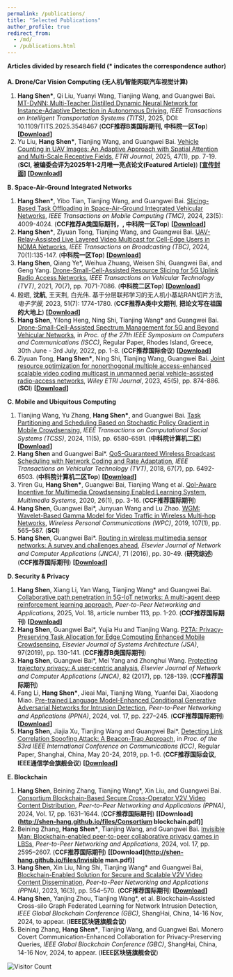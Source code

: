 ```yaml
---
permalink: /publications/
title: "Selected Publications"
author_profile: true
redirect_from: 
  - /md/
  - /publications.html
---
```


**Articles divided by research field (\* indicates the correspondence author)**<br/><br/>
**A. Drone/Car Vision Computing (无人机/智能网联汽车视觉计算)**
1. **Hang Shen\***, Qi Liu, Yuanyi Wang, Tianjing Wang, and Guangwei Bai. [MT-DyNN: Multi-Teacher Distilled Dynamic Neural Network for Instance-Adaptive Detection in Autonomous Driving](https://ieeexplore.ieee.org/document/10927614), *IEEE Transactions on Intelligent Transportation Systems (TITS)*, 2025, DOI: 10.1109/TITS.2025.3548467 (**CCF推荐B类国际期刊, 中科院一区Top**) **[[Download](http://shen-hang.github.io/files/TITS2025.pdf)]**
2. Yu Liu, **Hang Shen\***, Tianjing Wang, and Guangwei Bai. [Vehicle Counting in UAV Images: An Adaptive Approach with Spatial Attention and Multi-Scale Receptive Fields](https://onlinelibrary.wiley.com/doi/10.4218/etrij.2023-0426), *ETRI Journal*, 2025, 47(1), pp. 7-19. (**SCI, 被编委会评为2025年1-2月唯一亮点论文(Featured Article)**) **[[宣传封面](http://shen-hang.github.io/files/ETRIR_48_3_infographics_January_06_2025.pdf)]**  **[[Download](http://shen-hang.github.io/files/ETRI2025.pdf)]**

**B.  Space-Air-Ground Integrated Networks**  
1. **Hang Shen\***, Yibo Tian, Tianjing Wang, and Guangwei Bai. [Slicing-Based Task Offloading in Space-Air-Ground Integrated Vehicular Networks](https://ieeexplore.ieee.org/document/10145842), *IEEE Transactions on Mobile Computing (TMC)*, 2024, 23(5): 4009-4024. (**CCF推荐A类国际期刊，, 中科院一区Top**) **[[Download](http://shen-hang.github.io/files/TMC2024.pdf)]** 
2. **Hang Shen\***, Ziyuan Tong, Tianjing Wang, and Guangwei Bai. [UAV-Relay-Assisted Live Layered Video Multicast for Cell-Edge Users in NOMA Networks](https://ieeexplore.ieee.org/document/10314431), *IEEE Transactions on Broadcasting (TBC)*, 2024, 70(1):135-147. (**中科院一区Top**) **[[Download](http://shen-hang.github.io/files/TBC2024.pdf)]** 
3. **Hang Shen**, Qiang Ye\*, Weihua Zhuang, Weisen Shi, Guangwei Bai, and Geng Yang. [Drone-Small-Cell-Assisted Resource Slicing for 5G Uplink Radio Access Networks](https://ieeexplore.ieee.org/document/9440683),  *IEEE Transactions on Vehicular Technology (TVT)*, 2021, 70(7), pp. 7071-7086. (**中科院二区Top**) **[[Download](http://shen-hang.github.io/files/TVT2021.pdf)]** 
4. 殷珉, **沈航**, 王天荆, 白光伟. 基于分层联邦学习的无人机小基站RAN切片方法, *电子学报*, 2023, 51(7): 1774-1780. (**CCF推荐A类中文期刊**, **把论文写在祖国的大地上**) **[[Download](http://shen-hang.github.io/files/电子学报2023.pdf)]** 
5. **Hang Shen**, Yilong Heng, Ning Shi, Tianjing Wang\* and Guangwei Bai.  [Drone-Small-Cell-Assisted Spectrum Management for 5G and Beyond Vehicular Networks](https://ieeexplore.ieee.org/abstract/document/9912871), in *Proc. of the 27th IEEE Symposium on Computers and Communications (ISCC)*, Regular Paper, Rhodes Island, Greece, 30th June - 3rd July, 2022, pp. 1-8.  (**CCF推荐国际会议**) **[[Download](http://shen-hang.github.io/files/ISCC2022.pdf)]**
6. Ziyuan Tong, **Hang Shen\***, Ning Shi, Tianjing Wang, Guangwei Bai. [Joint resource optimization for nonorthogonal multiple access-enhanced scalable video coding multicast in unmanned aerial vehicle-assisted radio-access networks](https://onlinelibrary.wiley.com/doi/10.4218/etrij.2022-0136), *Wiley ETRI Journal*, 2023, 45(5), pp. 874-886. (**SCI**) **[[Download](http://shen-hang.github.io/files/ETRI2023.pdf)]** 

**C. Mobile and Ubiquitous Computing**
1. Tianjing Wang, Yu Zhang, **Hang Shen\***, and Guangwei Bai. [Task Partitioning and Scheduling Based on Stochastic Policy Gradient in Mobile Crowdsensing](https://ieeexplore.ieee.org/document/10550173), *IEEE Transactions on Computational Social Systems (TCSS)*, 2024, 11(5), pp. 6580-6591. (**中科院计算机二区**) **[[Download](http://shen-hang.github.io/files/TCSS2024.pdf)]** 
2. **Hang Shen** and Guangwei Bai\*. [QoS-Guaranteed Wireless Broadcast Scheduling with Network Coding and Rate Adaptation](http://ieeexplore.ieee.org/abstract/document/8291004/), *IEEE Transactions on Vehicular Technology (TVT)*, 2018, 67(7), pp. 6492-6503. (**中科院计算机二区Top**) **[[Download](http://shen-hang.github.io/files/TVT2018.pdf)]** 
3. Yiren Gu, **Hang Shen\***, Guangwei Bai, Tianjing Wang et al. [QoI-Aware Incentive for Multimedia Crowdsensing Enabled Learning System](https://link.springer.com/article/10.1007/s00530-019-00616-w), *Multimedia Systems*, 2020, 26(1), pp. 3-16. (**CCF推荐国际期刊**)
4. **Hang Shen**, Guangwei Bai\*, Junyuan Wang and Lu Zhao. [WGM: Wavelet-Based Gamma Model for Video Traffic in Wireless Multi-hop Networks](https://link.springer.com/article/10.1007/s11277-019-06289-y), *Wireless Personal Communications (WPC)*, 2019, 107(1), pp. 565–587. (**SCI**)
5. **Hang Shen**, Guangwei Bai\*. [Routing in wireless multimedia sensor networks: A survey and challenges ahead](https://www.sciencedirect.com/science/article/pii/S1084804516301102), *Elsevier Journal of Network and Computer Applications (JNCA)*, 71 (2016), pp. 30-49. (**研究综述**) (**CCF推荐国际期刊**) **[[Download](http://shen-hang.github.io/files/JNCA2016.pdf)]**

**D. Security & Privacy**
1. **Hang Shen**, Xiang Li, Yan Wang, Tianjing Wang\* and Guangwei Bai. [Collaborative path penetration in 5G-IoT networks: A multi-agent deep reinforcement learning approach](https://link.springer.com/article/10.1007/s12083-025-01939-4), *Peer-to-Peer Networking and Applications*, 2025, Vol. 18, article number 113, pp. 1-20. (**CCF推荐国际期刊**) **[[Download](http://shen-hang.github.io/files/PPNA2025.pdf)]** 
2. **Hang Shen**, Guangwei Bai\*, Yujia Hu and Tianjing Wang. [P2TA: Privacy-Preserving Task Allocation for Edge Computing Enhanced Mobile Crowdsensing](https://www.sciencedirect.com/science/article/pii/S138376211830451X), *Elsevier Journal of Systems Architecture (JSA)*, 97(2019), pp. 130-141. (**CCF推荐B类国际期刊**)
3. **Hang Shen**, Guangwei Bai\*, Mei Yang and Zhonghui Wang. [Protecting trajectory privacy: A user-centric analysis](https://www.sciencedirect.com/science/article/pii/S1084804517300413), *Elsevier Journal of Network and Computer Applications (JNCA)*, 82 (2017), pp. 128-139. (**CCF推荐国际期刊**)
4. Fang Li, **Hang Shen\***, Jieai Mai, Tianjing Wang, Yuanfei Dai, Xiaodong Miao. [Pre-trained Language Model-Enhanced Conditional Generative Adversarial Networks for Intrusion Detection](https://link.springer.com/article/10.1007/s12083-023-01595-6),  *Peer-to-Peer Networking and Applications (PPNA)*, 2024, vol. 17, pp. 227–245. (**CCF推荐国际期刊**) **[[Download](http://shen-hang.github.io/files/PPNA2024.pdf)]**
5. **Hang Shen**, Jiajia Xu, Tianjing Wang and Guangwei Bai\*. [Detecting Link Correlation Spoofing Attack: A Beacon-Trap Approach](https://ieeexplore.ieee.org/document/8761835), in *Proc. of the 53rd IEEE International Conference on Communications (ICC)*, Regular Paper, Shanghai, China, May 20-24, 2019, pp. 1-6. (**CCF推荐国际会议**, **IEEE通信学会旗舰会议**) **[[Download](http://shen-hang.github.io/files/ICC2019.pdf)]**


**E. Blockchain**
1. **Hang Shen**, Beining Zhang, Tianjing Wang\*, Xin Liu, and Guangwei Bai. [Consortium Blockchain-Based Secure Cross-Operator V2V Video Content Distribution](https://link.springer.com/article/10.1007/s12083-024-01674-2), *Peer-to-Peer Networking and Applications (PPNA)*, 2024, Vol. 17, pp. 1631–1644. (**CCF推荐国际期刊**) **[[Download](http://shen-hang.github.io/files/Consortium blockchain.pdf)]** 
2. Beining Zhang, **Hang Shen\***, Tianjing Wang, and Guangwei Bai. [Invisible Man: Blockchain-enabled peer-to-peer collaborative privacy games in LBSs](https://link.springer.com/article/10.1007/s12083-024-01728-5), *Peer-to-Peer Networking and Applications*, 2024, vol. 17, pp. 2595–2607. (**CCF推荐国际期刊**) **[[Download](http://shen-hang.github.io/files/Invisible man.pdf)]** 
3. **Hang Shen**, Xin Liu, Ning Shi, Tianjing Wang* and Guangwei Bai, [Blockchain-Enabled Solution for Secure and Scalable V2V Video Content Dissemination](https://link.springer.com/article/10.1007/s12083-022-01432-2), *Peer-to-Peer Networking and Applications (PPNA)*, 2023, 16(3), pp. 554–570. (**CCF推荐国际期刊**)  **[[Download](http://shen-hang.github.io/files/PPNA2023.pdf)]**
4. **Hang Shen**, Yanjing Zhou, Tianjing Wang\*, et al. Blockchain-Assisted Cross-silo Graph Federated Learning for Network Intrusion Detection, *IEEE Global Blockchain Conference (GBC)*, ShangHai, China, 14-16 Nov, 2024, to appear.  (**IEEE区块链旗舰会议**)
5. Beining Zhang, **Hang Shen\***, Tianjing Wang, and Guangwei Bai. Monero Covert Communication-Enhanced Collaboration for Privacy-Preserving Queries, *IEEE Global Blockchain Conference (GBC)*, ShangHai, China, 14-16 Nov, 2024, to appear.  (**IEEE区块链旗舰会议**) 








![Visitor Count](https://profile-counter.glitch.me/shen-hang/count.svg)